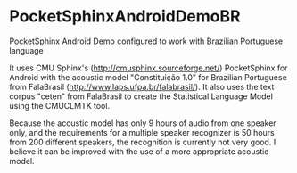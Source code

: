 # PocketSphinxAndroidDemoBR
PocketSphinx Android Demo configured to work with Brazilian Portuguese language

It uses CMU Sphinx's (http://cmusphinx.sourceforge.net/) PocketSphinx for Android with the acoustic model "Constituição 1.0" for Brazilian Portuguese from FalaBrasil (http://www.laps.ufpa.br/falabrasil/). It also uses the text corpus "ceten" from FalaBrasil to create the Statistical Language Model using the CMUCLMTK tool.

Because the acoustic model has only 9 hours of audio from one speaker only, and the requirements for a multiple speaker recognizer is 50 hours from 200 different speakers, the recognition is currently not very good. I believe it can be improved with the use of a more appropriate acoustic model.
